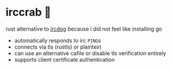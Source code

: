 # irccrab 🦀

rust alternative to [ircdog](https://github.com/ergochat/ircdog)
because i did not feel like installing go

- automatically responds to irc `PING`s
- connects via tls (rustls) or plaintext
- can use an alternative cafile or disable tls verification entirely
- supports client certificate authentication

